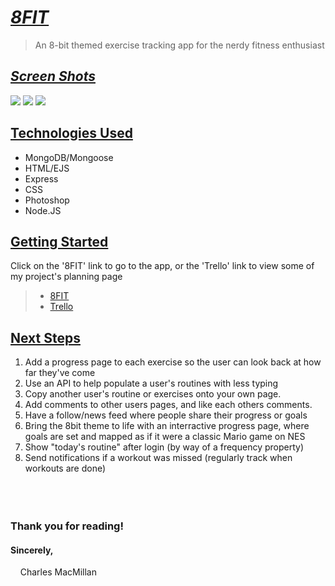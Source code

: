 # <ins>_**8FIT**_
>An 8-bit themed exercise tracking app for the nerdy fitness enthusiast

## <ins>_**Screen Shots**_

<img src="https://i.imgur.com/AnNczZB.png">
<img src="https://i.imgur.com/zrJfleP.png">
<img src="https://i.imgur.com/g9gdNDN.png">

## <ins>Technologies Used
- MongoDB/Mongoose
- HTML/EJS
- Express
- CSS
- Photoshop
- Node.JS

## <ins>Getting Started
Click on the '8FIT' link to go to the app, or the 'Trello' link to view some of my project's planning page
> - [8FIT](https://fit-eightfit.herokuapp.com/routines/5f5162433a4a1c0eb329790a?)
> - [Trello](https://trello.com/b/PFOEuodj/8fit)

## <ins>Next Steps
1. Add a progress page to each exercise so the user can look back at how far they've come
2. Use an API to help populate a user's routines with less typing
3. Copy another user's routine or exercises onto your own page.
4. Add comments to other users pages, and like each others comments.
5. Have a follow/news feed where people share their progress or goals
6. Bring the 8bit theme to life with an interractive progress page, where goals are set and mapped as if it were a classic Mario game on NES
7. Show "today's routine" after login (by way of a frequency property)
8. Send notifications if a workout was missed (regularly track when workouts are done)
<br /><br /><br /><br />
### Thank you for reading!
#### Sincerely, <br />
&nbsp;&nbsp;&nbsp;&nbsp;Charles MacMillan
